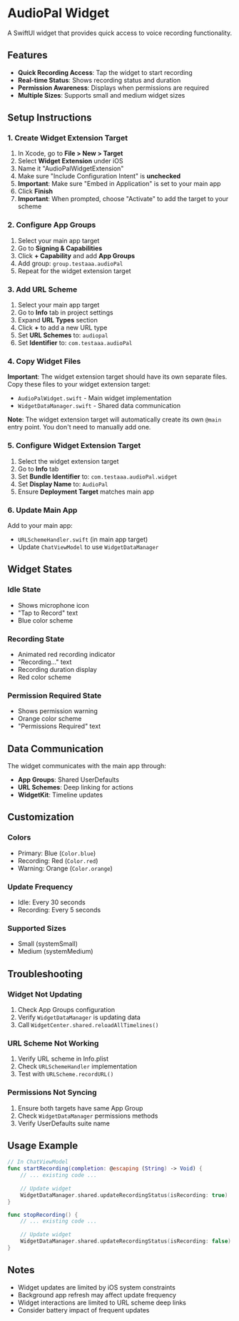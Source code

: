 # AudioPal Widget

A SwiftUI widget that provides quick access to voice recording functionality.

## Features

- **Quick Recording Access**: Tap the widget to start recording
- **Real-time Status**: Shows recording status and duration
- **Permission Awareness**: Displays when permissions are required
- **Multiple Sizes**: Supports small and medium widget sizes

## Setup Instructions

### 1. Create Widget Extension Target

1. In Xcode, go to **File > New > Target**
2. Select **Widget Extension** under iOS
3. Name it "AudioPalWidgetExtension"
4. Make sure "Include Configuration Intent" is **unchecked**
5. **Important**: Make sure "Embed in Application" is set to your main app
6. Click **Finish**
7. **Important**: When prompted, choose "Activate" to add the target to your scheme

### 2. Configure App Groups

1. Select your main app target
2. Go to **Signing & Capabilities**
3. Click **+ Capability** and add **App Groups**
4. Add group: `group.testaaa.audioPal`
5. Repeat for the widget extension target

### 3. Add URL Scheme

1. Select your main app target
2. Go to **Info** tab in project settings
3. Expand **URL Types** section
4. Click **+** to add a new URL type
5. Set **URL Schemes** to: `audiopal`
6. Set **Identifier** to: `com.testaaa.audioPal`

### 4. Copy Widget Files

**Important**: The widget extension target should have its own separate files. Copy these files to your widget extension target:

- `AudioPalWidget.swift` - Main widget implementation
- `WidgetDataManager.swift` - Shared data communication

**Note**: The widget extension target will automatically create its own `@main` entry point. You don't need to manually add one.

### 5. Configure Widget Extension Target

1. Select the widget extension target
2. Go to **Info** tab
3. Set **Bundle Identifier** to: `com.testaaa.audioPal.widget`
4. Set **Display Name** to: `AudioPal`
5. Ensure **Deployment Target** matches main app

### 6. Update Main App

Add to your main app:
- `URLSchemeHandler.swift` (in main app target)
- Update `ChatViewModel` to use `WidgetDataManager`

## Widget States

### Idle State
- Shows microphone icon
- "Tap to Record" text
- Blue color scheme

### Recording State
- Animated red recording indicator
- "Recording..." text
- Recording duration display
- Red color scheme

### Permission Required State
- Shows permission warning
- Orange color scheme
- "Permissions Required" text

## Data Communication

The widget communicates with the main app through:
- **App Groups**: Shared UserDefaults
- **URL Schemes**: Deep linking for actions
- **WidgetKit**: Timeline updates

## Customization

### Colors
- Primary: Blue (`Color.blue`)
- Recording: Red (`Color.red`)
- Warning: Orange (`Color.orange`)

### Update Frequency
- Idle: Every 30 seconds
- Recording: Every 5 seconds

### Supported Sizes
- Small (systemSmall)
- Medium (systemMedium)

## Troubleshooting

### Widget Not Updating
1. Check App Groups configuration
2. Verify `WidgetDataManager` is updating data
3. Call `WidgetCenter.shared.reloadAllTimelines()`

### URL Scheme Not Working
1. Verify URL scheme in Info.plist
2. Check `URLSchemeHandler` implementation
3. Test with `URLScheme.recordURL()`

### Permissions Not Syncing
1. Ensure both targets have same App Group
2. Check `WidgetDataManager` permissions methods
3. Verify UserDefaults suite name

## Usage Example

```swift
// In ChatViewModel
func startRecording(completion: @escaping (String) -> Void) {
    // ... existing code ...
    
    // Update widget
    WidgetDataManager.shared.updateRecordingStatus(isRecording: true)
}

func stopRecording() {
    // ... existing code ...
    
    // Update widget
    WidgetDataManager.shared.updateRecordingStatus(isRecording: false)
}
```

## Notes

- Widget updates are limited by iOS system constraints
- Background app refresh may affect update frequency
- Widget interactions are limited to URL scheme deep links
- Consider battery impact of frequent updates 
